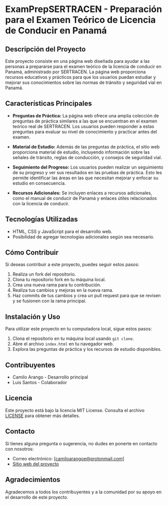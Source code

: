 # ExamPrepSERTRACEN - Preparación para el Examen Teórico de Licencia de Conducir en Panamá

## Descripción del Proyecto

Este proyecto consiste en una página web diseñada para ayudar a las personas a prepararse para el examen teórico de la licencia de conducir en Panamá, administrado por SERTRACEN. La página web proporciona recursos educativos y prácticos para que los usuarios puedan estudiar y mejorar sus conocimientos sobre las normas de tránsito y seguridad vial en Panamá.

## Características Principales

- **Preguntas de Práctica:** La página web ofrece una amplia colección de preguntas de práctica similares a las que se encuentran en el examen teórico real de SERTRACEN. Los usuarios pueden responder a estas preguntas para evaluar su nivel de conocimiento y practicar antes del examen.

- **Material de Estudio:** Además de las preguntas de práctica, el sitio web proporciona material de estudio, incluyendo información sobre las señales de tránsito, reglas de conducción, y consejos de seguridad vial.

- **Seguimiento del Progreso:** Los usuarios pueden realizar un seguimiento de su progreso y ver sus resultados en las pruebas de práctica. Esto les permite identificar las áreas en las que necesitan mejorar y enfocar su estudio en consecuencia.

- **Recursos Adicionales:** Se incluyen enlaces a recursos adicionales, como el manual de conducir de Panamá y enlaces útiles relacionados con la licencia de conducir.

## Tecnologías Utilizadas

- HTML, CSS y JavaScript para el desarrollo web.
- Posibilidad de agregar tecnologías adicionales según sea necesario.

## Cómo Contribuir

Si deseas contribuir a este proyecto, puedes seguir estos pasos:

1. Realiza un fork del repositorio.
2. Clona tu repositorio fork en tu máquina local.
3. Crea una nueva rama para tu contribución.
4. Realiza tus cambios y mejoras en la nueva rama.
5. Haz commits de tus cambios y crea un pull request para que se revisen y se fusionen con la rama principal.

## Instalación y Uso

Para utilizar este proyecto en tu computadora local, sigue estos pasos:

1. Clona el repositorio en tu máquina local usando `git clone`.
2. Abre el archivo `index.html` en tu navegador web.
3. Explora las preguntas de práctica y los recursos de estudio disponibles.

## Contribuyentes

- Camilo Arango - Desarrollo principal
- Luis Santos - Colaborador

## Licencia

Este proyecto está bajo la licencia MIT License. Consulta el archivo [LICENSE](LICENSE) para obtener más detalles.

## Contacto

Si tienes alguna pregunta o sugerencia, no dudes en ponerte en contacto con nosotros:

- Correo electrónico: [camiloarangoe@protonmail.com]
- [Sitio web del proyecto](www.sertracteorico.com)

## Agradecimientos

Agradecemos a todos los contribuyentes y a la comunidad por su apoyo en el desarrollo de este proyecto.
